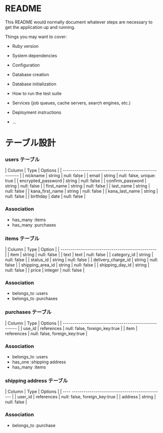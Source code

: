 # README

This README would normally document whatever steps are necessary to get the
application up and running.

Things you may want to cover:

* Ruby version

* System dependencies

* Configuration

* Database creation

* Database initialization

* How to run the test suite

* Services (job queues, cache servers, search engines, etc.)

* Deployment instructions

* ...

# テーブル設計

  ### users テーブル
  | Column             | Type    | Options                   |
  | ------------------------------------------------------- |
  | nickname           | string | null: false               |
  | email              | string | null: false, unique: true |
  | encrypted_password | string | null: false               |
  | confirm_password   | string | null: false               |
  | first_name         | string | null: false               |
  | last_name          | string | null: false               |
  | kana_first_name    | string | null: false               |
  | kana_last_name     | string | null: false               |
  | birthday           | date   | null: false               |

  ### Association
  - has_many :items
  - has_many :purchases

  ### items テーブル
  | Column             | Type           | Option      |
  | ------------------------------------------------- |
  | item               | string         | null: false |
  | text               | text           | null: false |
  | category_id        | string         | null: false |
  | status_id          | string         | null: false |
  | delivery_charge_id | string         | null: false |
  | shipping_area_id   | string         | null: false |
  | shipping_day_id    | string         | null: false |
  | price              | integer        | null: false |

  ### Association
  - belongs_to :users
  - belongs_to :purchases

  ### purchases テーブル
  | Column  | Type         | Options                       |
  | ------------------------------------------------------ |
  | use_id  | references   | null: false, foreign_key:true |
  | item    | references   | null: false, foreign_key:true |

  ### Association
  - belongs_to :users
  - has_one :shipping address
  - has_many :items
 
  ### shipping address テーブル
  | Column  | Type       | Options                       |
  | ---- ----------------------------------------------- |
  | user_id | references | null: false, foreign_key:true |
  | address | string     | null: false                   |

  ### Association
  - belongs_to :purchase